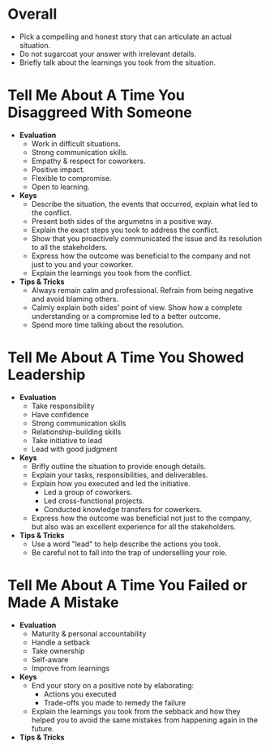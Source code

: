 # Overall
- Pick a compelling and honest story that can articulate an actual situation.
- Do not sugarcoat your answer with irrelevant details.
- Briefly talk about the learnings you took from the situation. 


# Tell Me About A Time You Disaggreed With Someone
- **Evaluation**
	- Work in difficult situations.
	- Strong communication skills.
	- Empathy & respect for coworkers.
	- Positive impact.
	- Flexible to compromise.
	- Open to learning.
- **Keys**
	- Describe the situation, the events that occurred, explain what led to the conflict.
	- Present both sides of the argumetns in a positive way.
	- Explain the exact steps you took to address the conflict.
	- Show that you proactively communicated the issue and its resolution to all the stakeholders.
	- Express how the outcome was beneficial to the company and not just to you and your coworker.
	- Explain the learnings you took from the conflict.
- **Tips & Tricks**
	- Always remain calm and professional. Refrain from being negative and avoid blaming others.
	- Calmly explain both sides' point of view. Show how a complete understanding or a compromise led to a better outcome.
    - Spend more time talking about the resolution.


# Tell Me About A Time You Showed Leadership
- **Evaluation**
	- Take responsibility
	- Have confidence
	- Strong communication skills
	- Relationship-building skills
	- Take initiative to lead
	- Lead with good judgment
- **Keys**
	- Brifly outline the situation to provide enough details.
	- Explain your tasks, responsibilities, and deliverables.
	- Explain how you executed and led the initiative.
		- Led a group of coworkers.
		- Led cross-functional projects.
		- Conducted knowledge transfers for cowerkers.
	- Express how the outcome was beneficial not just to the company, but also was an excellent experience for all the stakeholders.
- **Tips & Tricks**
	- Use a word "lead" to help describe the actions you took.
	- Be careful not to fall into the trap of underselling your role.


# Tell Me About A Time You Failed or Made A Mistake
- **Evaluation**
	- Maturity & personal accountability
	- Handle a setback
	- Take ownership
	- Self-aware
	- Improve from learnings
- **Keys**
	- End your story on a positive note by elaborating:
		- Actions you executed
		- Trade-offs you made to remedy the failure
	- Explain the learnings you took from the sebback and how they helped you to avoid the same mistakes from happening again in the future.	
- **Tips & Tricks**
<!--stackedit_data:
eyJoaXN0b3J5IjpbMTE1NDc5NTQ5NywtODEwNzg5NjMwXX0=
-->